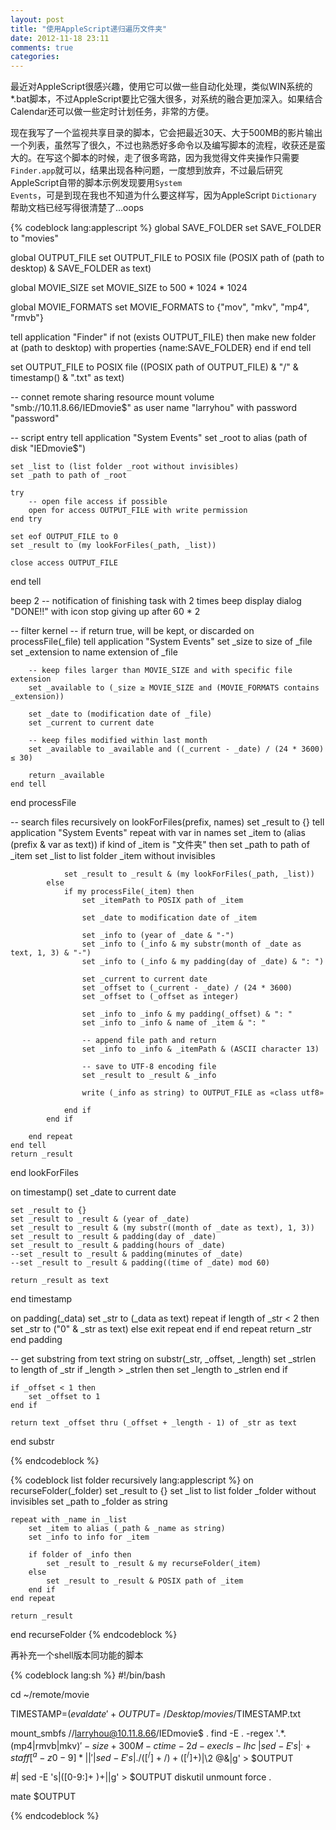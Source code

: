 ```yaml
---
layout: post
title: "使用AppleScript递归遍历文件夹"
date: 2012-11-18 23:11
comments: true
categories: 
---
```


最近对AppleScript很感兴趣，使用它可以做一些自动化处理，类似WIN系统的*.bat脚本，不过AppleScript要比它强大很多，对系统的融合更加深入。如果结合Calendar还可以做一些定时计划任务，非常的方便。

现在我写了一个监视共享目录的脚本，它会把最近30天、大于500MB的影片输出一个列表，虽然写了很久，不过也熟悉好多命令以及编写脚本的流程，收获还是蛮大的。在写这个脚本的时候，走了很多弯路，因为我觉得文件夹操作只需要<code>Finder.app</code>就可以，结果出现各种问题，一度想到放弃，不过最后研究AppleScript自带的脚本示例发现要用<code>System Events</code>，可是到现在我也不知道为什么要这样写，因为AppleScript <code>Dictionary</code> 帮助文档已经写得很清楚了...oops

<!--more-->
{% codeblock lang:applescript %}
global SAVE_FOLDER
set SAVE_FOLDER to "movies"

global OUTPUT_FILE
set OUTPUT_FILE to POSIX file (POSIX path of (path to desktop) & SAVE_FOLDER as text)

global MOVIE_SIZE
set MOVIE_SIZE to 500 * 1024 * 1024

global MOVIE_FORMATS
set MOVIE_FORMATS to {"mov", "mkv", "mp4", "rmvb"}

tell application "Finder"
	if not (exists OUTPUT_FILE) then
		make new folder at (path to desktop) with properties {name:SAVE_FOLDER}
	end if
end tell

set OUTPUT_FILE to POSIX file ((POSIX path of OUTPUT_FILE) & "/" & timestamp() & ".txt" as text)

-- connet remote sharing resource
mount volume "smb://10.11.8.66/IEDmovie$" as user name "larryhou" with password "password"

-- script entry
tell application "System Events"
	set _root to alias (path of disk "IEDmovie$")
	
	set _list to (list folder _root without invisibles)
	set _path to path of _root
	
	try
		-- open file access if possible
		open for access OUTPUT_FILE with write permission
	end try
	
	set eof OUTPUT_FILE to 0
	set _result to (my lookForFiles(_path, _list))
	
	close access OUTPUT_FILE
	
end tell

beep 2 -- notification of finishing task with 2 times beep
display dialog "DONE!!" with icon stop giving up after 60 * 2

-- filter kernel
-- if return true, will be kept, or discarded
on processFile(_file)
	tell application "System Events"
		set _size to size of _file
		set _extension to name extension of _file
		
		-- keep files larger than MOVIE_SIZE and with specific file extension
		set _available to (_size ≥ MOVIE_SIZE and (MOVIE_FORMATS contains _extension))
		
		set _date to (modification date of _file)
		set _current to current date
		
		-- keep files modified within last month
		set _available to _available and ((_current - _date) / (24 * 3600) ≤ 30)
		
		return _available
	end tell
end processFile

-- search files recursively
on lookForFiles(prefix, names)
	set _result to {}
	tell application "System Events"
		repeat with var in names
			set _item to (alias (prefix & var as text))
			if kind of _item is "文件夹" then
				set _path to path of _item
				set _list to list folder _item without invisibles
				
				set _result to _result & (my lookForFiles(_path, _list))
			else
				if my processFile(_item) then
					set _itemPath to POSIX path of _item
					
					set _date to modification date of _item
					
					set _info to (year of _date & "-")
					set _info to (_info & my substr(month of _date as text, 1, 3) & "-")
					set _info to (_info & my padding(day of _date) & ": ")
					
					set _current to current date
					set _offset to (_current - _date) / (24 * 3600)
					set _offset to (_offset as integer)
					
					set _info to _info & my padding(_offset) & ": "
					set _info to _info & name of _item & ": "
					
					-- append file path and return
					set _info to _info & _itemPath & (ASCII character 13)
					
					-- save to UTF-8 encoding file
					set _result to _result & _info
					
					write (_info as string) to OUTPUT_FILE as «class utf8»
					
				end if
			end if
			
		end repeat
	end tell
	return _result
end lookForFiles

on timestamp()
	set _date to current date
	
	set _result to {}
	set _result to _result & (year of _date)
	set _result to _result & (my substr((month of _date as text), 1, 3))
	set _result to _result & padding(day of _date)
	set _result to _result & padding(hours of _date)
	--set _result to _result & padding(minutes of _date)
	--set _result to _result & padding((time of _date) mod 60)
	
	return _result as text
end timestamp

on padding(_data)
	set _str to (_data as text)
	repeat
		if length of _str < 2 then
			set _str to ("0" & _str as text)
		else
			exit repeat
		end if
	end repeat
	return _str
end padding

-- get substring from text string
on substr(_str, _offset, _length)
	set _strlen to length of _str
	if _length > _strlen then
		set _length to _strlen
	end if
	
	if _offset < 1 then
		set _offset to 1
	end if
	
	return text _offset thru (_offset + _length - 1) of _str as text
end substr

{% endcodeblock %}

{% codeblock list folder recursively lang:applescript %}
on recurseFolder(_folder)
	set _result to {}
	set _list to list folder _folder without invisibles
	set _path to _folder as string
	
	repeat with _name in _list
		set _item to alias (_path & _name as string)
		set _info to info for _item
		
		if folder of _info then
			set _result to _result & my recurseFolder(_item)
		else
			set _result to _result & POSIX path of _item
		end if
	end repeat
	
	return _result
end recurseFolder
{% endcodeblock %}

再补充一个shell版本同功能的脚本

{% codeblock lang:sh %}
#!/bin/bash

cd ~/remote/movie

TIMESTAMP=$(eval date '+%Y%m%d%h')
OUTPUT=~/Desktop/movies/$TIMESTAMP.txt

mount_smbfs //larryhou@10.11.8.66/IEDmovie$ .
find -E . -regex '.*\.(mp4|rmvb|mkv)$' -size +300M -ctime -2d -exec ls -lhc {} \; | sed -E 's|^.+staff[^a-z0-9]*||' | sed -E 's|./([^/]+/)+([^/]+)$|\2 @&|g' > $OUTPUT

#| sed -E 's|([0-9:]+ )+||g' > $OUTPUT
diskutil unmount force .

mate $OUTPUT


{% endcodeblock %}
